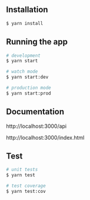 
## Installation

```bash
$ yarn install
```

## Running the app

```bash
# development
$ yarn start

# watch mode
$ yarn start:dev

# production mode
$ yarn start:prod
```

## Documentation

http://localhost:3000/api

http://localhost:3000/index.html


## Test

```bash
# unit tests
$ yarn test

# test coverage
$ yarn test:cov
```
